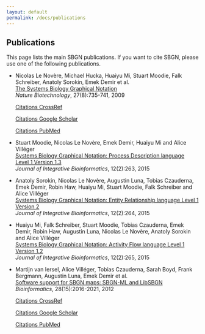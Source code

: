 ```yaml
---
layout: default
permalink: /docs/publications
---
```


Publications
------------

This page lists the main SBGN publications. If you want to cite SBGN, please use one of the following publications.

*  Nicolas Le Novère,  Michael Hucka, Huaiyu Mi, Stuart Moodie, Falk Schreiber, Anatoly Sorokin, Emek Demir et al.  
   [The Systems Biology Graphical Notation](http://www.nature.com/nbt/journal/v27/n8/full/nbt.1558.html)  
   *Nature Biotechnology*, 27(8):735-741, 2009

   [Citations CrossRef](http://www.nature.com/cited/cited.html?doi=10.1038/nbt.1558)

   [Citations Google Scholar](https://scholar.google.com/scholar?hl=en&as_sdt=2005&sciodt=0,5&cites=2963672330742874231&scipsc=&q=&scisbd=1)

   [Citations PubMed](https://www.ncbi.nlm.nih.gov/pubmed?linkname=pubmed_pubmed_citedin&from_uid=19668183)

*  Stuart Moodie, Nicolas Le Novère, Emek Demir, Huaiyu Mi and Alice Villéger  
   [Systems Biology Graphical Notation: Process Description language Level 1 Version 1.3](http://journal.imbio.de/article.php?aid=263)  
   *Journal of Integrative Bioinformatics*, 12(2):263, 2015

*  Anatoly Sorokin, Nicolas Le Novère, Augustin Luna, Tobias Czauderna, Emek Demir, Robin Haw, Huaiyu Mi, Stuart Moodie, Falk Schreiber and Alice Villéger  
   [Systems Biology Graphical Notation: Entity Relationship language Level 1 Version 2](http://journal.imbio.de/article.php?aid=264)  
   *Journal of Integrative Bioinformatics*, 12(2):264, 2015

*  Huaiyu Mi, Falk Schreiber, Stuart Moodie, Tobias Czauderna, Emek Demir, Robin Haw, Augustin Luna, Nicolas Le Novère, Anatoly Sorokin and Alice Villéger  
   [Systems Biology Graphical Notation: Activity Flow language Level 1 Version 1.2](http://journal.imbio.de/article.php?aid=265)  
   *Journal of Integrative Bioinformatics*, 12(2):265, 2015

*  Martijn van Iersel, Alice Villéger, Tobias Czauderna, Sarah Boyd, Frank Bergmann, Augustin Luna, Emek Demir et al.  
   [Software support for SBGN maps: SBGN-ML and LibSBGN](http://bioinformatics.oxfordjournals.org/content/28/15/2016)  
   *Bioinformatics*, 28(15):2016-2021, 2012

   [Citations CrossRef](http://bioinformatics.oxfordjournals.org/cgi/crossref-forward-links/28/15/2016)

   [Citations Google Scholar](https://scholar.google.com/scholar?hl=en&as_sdt=2005&sciodt=0,5&cites=16247298811091409604&scipsc=&q=&scisbd=1)

   [Citations PubMed](https://www.ncbi.nlm.nih.gov/pubmed?linkname=pubmed_pubmed_citedin&from_uid=22581176)

